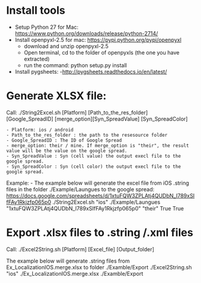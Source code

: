 Install tools
==============
* Setup Python 27 for Mac: https://www.python.org/downloads/release/python-2714/
* Install openpyxl-2.5 for mac: https://pypi.python.org/pypi/openpyxl
    - download and unzip openpyxl-2.5
    - Open terminal, cd to the folder of openpyxls (the one you have extracted)
    - run the command: python setup.py install
* Install pygsheets:
    -http://pygsheets.readthedocs.io/en/latest/

Generate XLSX file:
===================
Call:
./String2Excel.sh [Platform] [Path_to_the_res_folder] [Google_SpreadID] [merge_option][Syn_SpreadValue] [Syn_SpreadColor]

    - Platform: ios / android
    - Path_to_the_res_folder : the path to the resesource folder
    - Google_SpreadID : The ID of Google Spread
    - merge_option: their / mine. If merge_option is "their", the result value will be the value on the google spread.
    - Syn_SpreadValue : Syn (cell value) the output execl file to the google spread.
    - Syn_SpreadColor : Syn (cell color) the output execl file to the google spread.

Example:
    - The example below will generate the excel file from iOS .string files in the folder ./Example/Laungues to the google spread: https://docs.google.com/spreadsheets/d/1xtuFQW3ZPLAtj4QUDbN_I789xSIfFAy1Rkjzfp065p0
./String2Excel.sh "ios" ./Example/Laungues "1xtuFQW3ZPLAtj4QUDbN_I789xSIfFAy1Rkjzfp065p0" "their" True True

Export .xlsx files to .string /.xml files
==================
Call:
./Excel2String.sh [Platform] [Excel_file] [Output_folder]

The example below will generate .string files from Ex_LocalizationIOS.merge.xlsx to folder ./Examble/Export
./Excel2String.sh "ios" ./Ex_LocalizationIOS.merge.xlsx ./Examble/Export


